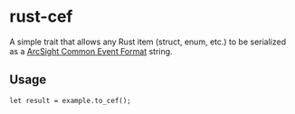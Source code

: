 # rust-cef

A simple trait that allows any Rust item (struct, enum, etc.) to be serialized as a
[ArcSight Common Event Format](https://community.microfocus.com/t5/ArcSight-Connectors/ArcSight-Common-Event-Format-CEF-Implementation-Standard/ta-p/1645557) string.

## Usage

```.rust
let result = example.to_cef();
```
